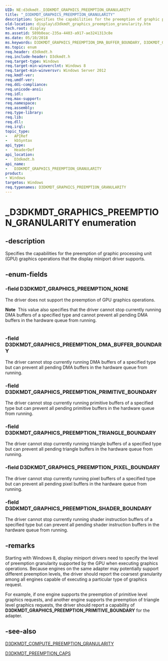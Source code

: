 ```yaml
---
UID: NE:d3dkmdt._D3DKMDT_GRAPHICS_PREEMPTION_GRANULARITY
title: "_D3DKMDT_GRAPHICS_PREEMPTION_GRANULARITY"
description: Specifies the capabilities for the preemption of graphic processing unit (GPU) graphics operations that the display miniport driver supports.
old-location: display\d3dkmdt_graphics_preemption_granularity.htm
tech.root: display
ms.assetid: 589b0eac-235a-4403-a917-ae3241313c8e
ms.date: 05/10/2018
ms.keywords: D3DKMDT_GRAPHICS_PREEMPTION_DMA_BUFFER_BOUNDARY, D3DKMDT_GRAPHICS_PREEMPTION_GRANULARITY, D3DKMDT_GRAPHICS_PREEMPTION_GRANULARITY enumeration [Display Devices], D3DKMDT_GRAPHICS_PREEMPTION_NONE, D3DKMDT_GRAPHICS_PREEMPTION_PIXEL_BOUNDARY, D3DKMDT_GRAPHICS_PREEMPTION_PRIMITIVE_BOUNDARY, D3DKMDT_GRAPHICS_PREEMPTION_SHADER_BOUNDARY, D3DKMDT_GRAPHICS_PREEMPTION_TRIANGLE_BOUNDARY, _D3DKMDT_GRAPHICS_PREEMPTION_GRANULARITY, d3dkmdt/D3DKMDT_GRAPHICS_PREEMPTION_DMA_BUFFER_BOUNDARY, d3dkmdt/D3DKMDT_GRAPHICS_PREEMPTION_GRANULARITY, d3dkmdt/D3DKMDT_GRAPHICS_PREEMPTION_NONE, d3dkmdt/D3DKMDT_GRAPHICS_PREEMPTION_PIXEL_BOUNDARY, d3dkmdt/D3DKMDT_GRAPHICS_PREEMPTION_PRIMITIVE_BOUNDARY, d3dkmdt/D3DKMDT_GRAPHICS_PREEMPTION_SHADER_BOUNDARY, d3dkmdt/D3DKMDT_GRAPHICS_PREEMPTION_TRIANGLE_BOUNDARY, display.d3dkmdt_graphics_preemption_granularity
ms.topic: enum
req.header: d3dkmdt.h
req.include-header: D3dkmdt.h
req.target-type: Windows
req.target-min-winverclnt: Windows 8
req.target-min-winversvr: Windows Server 2012
req.kmdf-ver: 
req.umdf-ver: 
req.ddi-compliance: 
req.unicode-ansi: 
req.idl: 
req.max-support: 
req.namespace: 
req.assembly: 
req.type-library: 
req.lib: 
req.dll: 
req.irql: 
topic_type:
-	APIRef
-	kbSyntax
api_type:
-	HeaderDef
api_location:
-	D3dkmdt.h
api_name:
-	D3DKMDT_GRAPHICS_PREEMPTION_GRANULARITY
product:
- Windows
targetos: Windows
req.typenames: D3DKMDT_GRAPHICS_PREEMPTION_GRANULARITY
---
```


# _D3DKMDT_GRAPHICS_PREEMPTION_GRANULARITY enumeration


## -description


Specifies the capabilities for the preemption of graphic processing unit (GPU) graphics operations that the display miniport driver supports.


## -enum-fields




### -field D3DKMDT_GRAPHICS_PREEMPTION_NONE

The driver does not support the preemption of GPU graphics operations.

<div class="alert"><b>Note</b>  This value also specifies that the driver cannot stop currently running DMA buffers of a specified type and cannot prevent all pending DMA buffers in the hardware queue from running.</div>
<div> </div>

### -field D3DKMDT_GRAPHICS_PREEMPTION_DMA_BUFFER_BOUNDARY

The driver cannot stop currently running DMA buffers of a specified type but can prevent all pending DMA buffers in the hardware queue from running.


### -field D3DKMDT_GRAPHICS_PREEMPTION_PRIMITIVE_BOUNDARY

The driver cannot stop currently running primitive buffers of a specified type but can prevent all pending primitive buffers in the hardware queue from running.


### -field D3DKMDT_GRAPHICS_PREEMPTION_TRIANGLE_BOUNDARY

The driver cannot stop currently running triangle buffers of a specified type but can prevent all pending triangle buffers in the hardware queue from running.


### -field D3DKMDT_GRAPHICS_PREEMPTION_PIXEL_BOUNDARY

The driver cannot stop currently running pixel buffers of a specified type but can prevent all pending pixel buffers in the hardware queue from running.


### -field D3DKMDT_GRAPHICS_PREEMPTION_SHADER_BOUNDARY

The driver cannot stop currently running shader instruction buffers of a specified type but can prevent all pending shader instruction buffers in the hardware queue from running.


## -remarks



Starting with Windows 8, display miniport drivers need to specify the level of preemption granularity supported by the GPU when executing graphics operations. Because engines on the same adapter may potentially support different preemption levels, the driver should report the coarsest granularity among all engines capable of executing a particular type of graphics request.

For example, if one engine supports the preemption of primitive level graphics requests, and another engine supports the preemption of triangle level graphics requests, the driver should report a capability of <b>D3DKMDT_GRAPHICS_PREEMPTION_PRIMITIVE_BOUNDARY</b> for the  adapter.




## -see-also




<a href="https://msdn.microsoft.com/library/windows/hardware/hh439326">D3DKMDT_COMPUTE_PREEMPTION_GRANULARITY</a>



<a href="https://msdn.microsoft.com/library/windows/hardware/hh439334">D3DKMDT_PREEMPTION_CAPS</a>
 

 


